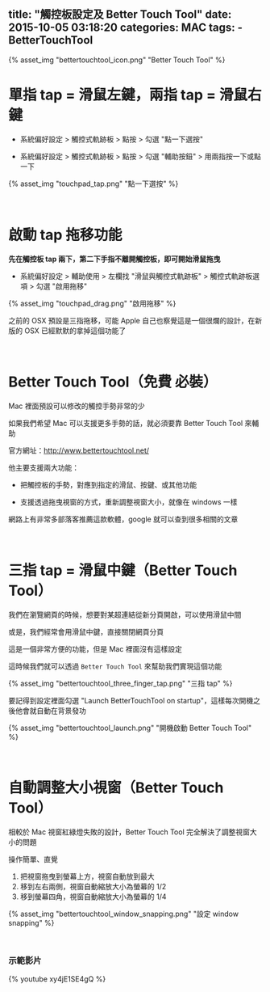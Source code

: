 title: "觸控板設定及 Better Touch Tool"
date: 2015-10-05 03:18:20
categories: MAC
tags:
	- BetterTouchTool
---

{% asset_img "bettertouchtool_icon.png" "Better Touch Tool" %}

# 單指 tap = 滑鼠左鍵，兩指 tap = 滑鼠右鍵

* 系統偏好設定 > 觸控式軌跡板 > 點按 > 勾選 "點一下選按"

* 系統偏好設定 > 觸控式軌跡板 > 點按 > 勾選 "輔助按鈕" > 用兩指按一下或點一下

{% asset_img "touchpad_tap.png" "點一下選按" %}

<br>

# 啟動 tap 拖移功能

__先在觸控板 tap 兩下，第二下手指不離開觸控板，即可開始滑鼠拖曳__

* 系統偏好設定 > 輔助使用 > 左欄找 "滑鼠與觸控式軌跡板" > 觸控式軌跡板選項 > 勾選 "啟用拖移"

{% asset_img "touchpad_drag.png" "啟用拖移" %}

之前的 OSX 預設是三指拖移，可能 Apple 自己也察覺這是一個很爛的設計，在新版的 OSX 已經默默的拿掉這個功能了

<br>

# Better Touch Tool（免費 必裝）

Mac 裡面預設可以修改的觸控手勢非常的少

如果我們希望 Mac 可以支援更多手勢的話，就必須要靠 Better Touch Tool 來輔助

官方網址：http://www.bettertouchtool.net/

他主要支援兩大功能：

* 把觸控板的手勢，對應到指定的滑鼠、按鍵、或其他功能

* 支援透過拖曳視窗的方式，重新調整視窗大小，就像在 windows 一樣

網路上有非常多部落客推薦這款軟體，google 就可以查到很多相關的文章

<br>

# 三指 tap = 滑鼠中鍵（Better Touch Tool）

我們在瀏覽網頁的時候，想要對某超連結從新分頁開啟，可以使用滑鼠中間

或是，我們經常會用滑鼠中鍵，直接關閉網頁分頁

這是一個非常方便的功能，但是 Mac 裡面沒有這樣設定

這時候我們就可以透過 `Better Touch Tool` 來幫助我們實現這個功能

{% asset_img "bettertouchtool_three_finger_tap.png" "三指 tap" %}

要記得到設定裡面勾選 "Launch BetterTouchTool on startup"，這樣每次開機之後他會就自動在背景發功

{% asset_img "bettertouchtool_launch.png" "開機啟動 Better Touch Tool" %}

<br>

# 自動調整大小視窗（Better Touch Tool）

相較於 Mac 視窗紅綠燈失敗的設計，Better Touch Tool 完全解決了調整視窗大小的問題

操作簡單、直覺

1. 把視窗拖曳到螢幕上方，視窗自動放到最大
2. 移到左右兩側，視窗自動縮放大小為螢幕的 1/2
3. 移到螢幕四角，視窗自動縮放大小為螢幕的 1/4

{% asset_img "bettertouchtool_window_snapping.png" "設定 window snapping" %}

<br>

### 示範影片

{% youtube xy4jE1SE4gQ %}
